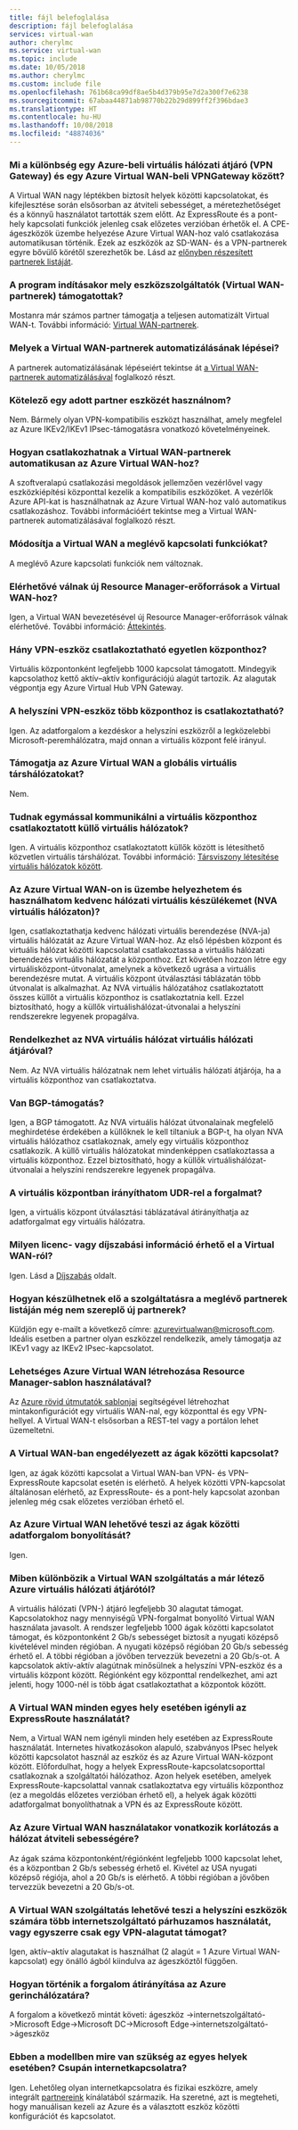 ```yaml
---
title: fájl belefoglalása
description: fájl belefoglalása
services: virtual-wan
author: cherylmc
ms.service: virtual-wan
ms.topic: include
ms.date: 10/05/2018
ms.author: cherylmc
ms.custom: include file
ms.openlocfilehash: 761b68ca99df8ae5b4d379b95e7d2a300f7e6238
ms.sourcegitcommit: 67abaa44871ab98770b22b29d899ff2f396bdae3
ms.translationtype: HT
ms.contentlocale: hu-HU
ms.lasthandoff: 10/08/2018
ms.locfileid: "48874036"
---
```

### <a name="what-is-the-difference-between-an-azure-virtual-network-gateway-vpn-gateway-and-an-azure-virtual-wan-vpngateway"></a>Mi a különbség egy Azure-beli virtuális hálózati átjáró (VPN Gateway) és egy Azure Virtual WAN-beli VPNGateway között?

A Virtual WAN nagy léptékben biztosít helyek közötti kapcsolatokat, és kifejlesztése során elsősorban az átviteli sebességet, a méretezhetőséget és a könnyű használatot tartották szem előtt. Az ExpressRoute és a pont-hely kapcsolati funkciók jelenleg csak előzetes verzióban érhetők el. A CPE-ágeszközök üzembe helyezése Azure Virtual WAN-hoz való csatlakozása automatikusan történik. Ezek az eszközök az SD-WAN- és a VPN-partnerek egyre bővülő körétől szerezhetők be. Lásd az [előnyben részesített partnerek listáját](https://go.microsoft.com/fwlink/p/?linkid=2019615).

### <a name="which-device-providers-virtual-wan-partners-are-supported-at-launch-time"></a>A program indításakor mely eszközszolgáltatók (Virtual WAN-partnerek) támogatottak? 

Mostanra már számos partner támogatja a teljesen automatizált Virtual WAN-t. További információ: [Virtual WAN-partnerek](https://go.microsoft.com/fwlink/p/?linkid=2019615). 

### <a name="what-are-the-virtual-wan-partner-automation-steps"></a>Melyek a Virtual WAN-partnerek automatizálásának lépései?

A partnerek automatizálásának lépéseiért tekintse át [a Virtual WAN-partnerek automatizálásával](../articles/virtual-wan/virtual-wan-configure-automation-providers.md) foglalkozó részt.

### <a name="am-i-required-to-use-a-preferred-partner-device"></a>Kötelező egy adott partner eszközét használnom?

Nem. Bármely olyan VPN-kompatibilis eszközt használhat, amely megfelel az Azure IKEv2/IKEv1 IPsec-támogatásra vonatkozó követelményeinek.

### <a name="how-do-virtual-wan-partners-automate-connectivity-with-azure-virtual-wan"></a>Hogyan csatlakozhatnak a Virtual WAN-partnerek automatikusan az Azure Virtual WAN-hoz?

A szoftveralapú csatlakozási megoldások jellemzően vezérlővel vagy eszközkiépítési központtal kezelik a kompatibilis eszközöket. A vezérlők Azure API-kat is használhatnak az Azure Virtual WAN-hoz való automatikus csatlakozáshoz. További információért tekintse meg a Virtual WAN-partnerek automatizálásával foglalkozó részt.

### <a name="does-virtual-wan-change-any-existing-connectivity-features"></a>Módosítja a Virtual WAN a meglévő kapcsolati funkciókat?   

A meglévő Azure kapcsolati funkciók nem változnak.

### <a name="are-there-new-resource-manager-resources-available-for-virtual-wan"></a>Elérhetővé válnak új Resource Manager-erőforrások a Virtual WAN-hoz?
  
Igen, a Virtual WAN bevezetésével új Resource Manager-erőforrások válnak elérhetővé. További információ: [Áttekintés](https://go.microsoft.com/fwlink/p/?LinkId=2004389).

### <a name="how-many-vpn-devices-can-connect-to-a-single-hub"></a>Hány VPN-eszköz csatlakoztatható egyetlen központhoz?

Virtuális központonként legfeljebb 1000 kapcsolat támogatott. Mindegyik kapcsolathoz kettő aktív–aktív konfigurációjú alagút tartozik. Az alagutak végpontja egy Azure Virtual Hub VPN Gateway.

### <a name="can-the-on-premises-vpn-device-connect-to-multiple-hubs"></a>A helyszíni VPN-eszköz több központhoz is csatlakoztatható?

Igen. Az adatforgalom a kezdéskor a helyszíni eszközről a legközelebbi Microsoft-peremhálózatra, majd onnan a virtuális központ felé irányul.

### <a name="is-global-vnet-peering-supported-with-azure-virtual-wan"></a>Támogatja az Azure Virtual WAN a globális virtuális társhálózatokat? 

 Nem.

### <a name="can-spoke-vnets-connected-to-a-virtual-hub-communicate-with-each-other"></a>Tudnak egymással kommunikálni a virtuális központhoz csatlakoztatott küllő virtuális hálózatok?

Igen. A virtuális központhoz csatlakoztatott küllők között is létesíthető közvetlen virtuális társhálózat. További információ: [Társviszony létesítése virtuális hálózatok között](../articles/virtual-network/virtual-network-peering-overview.md).

### <a name="can-i-deploy-and-use-my-favorite-network-virtual-appliance-in-an-nva-vnet-with-azure-virtual-wan"></a>Az Azure Virtual WAN-on is üzembe helyezhetem és használhatom kedvenc hálózati virtuális készülékemet (NVA virtuális hálózaton)?

Igen, csatlakoztathatja kedvenc hálózati virtuális berendezése (NVA-ja) virtuális hálózatát az Azure Virtual WAN-hoz. Az első lépésben központ és virtuális hálózat közötti kapcsolattal csatlakoztassa a virtuális hálózati berendezés virtuális hálózatát a központhoz. Ezt követően hozzon létre egy virtuálisközpont-útvonalat, amelynek a következő ugrása a virtuális berendezésre mutat. A virtuális központ útválasztási táblázatán több útvonalat is alkalmazhat. Az NVA virtuális hálózatához csatlakoztatott összes küllőt a virtuális központhoz is csatlakoztatnia kell. Ezzel biztosítható, hogy a küllők virtuálishálózat-útvonalai a helyszíni rendszerekre legyenek propagálva.

### <a name="can-an-nva-vnet-have-a-virtual-network-gateway"></a>Rendelkezhet az NVA virtuális hálózat virtuális hálózati átjáróval?

Nem. Az NVA virtuális hálózatnak nem lehet virtuális hálózati átjárója, ha a virtuális központhoz van csatlakoztatva. 

### <a name="is-there-support-for-bgp"></a>Van BGP-támogatás?

Igen, a BGP támogatott. Az NVA virtuális hálózat útvonalainak megfelelő meghirdetése érdekében a küllőknek le kell tiltaniuk a BGP-t, ha olyan NVA virtuális hálózathoz csatlakoznak, amely egy virtuális központhoz csatlakozik. A küllő virtuális hálózatokat mindenképpen csatlakoztassa a virtuális központhoz. Ezzel biztosítható, hogy a küllők virtuálishálózat-útvonalai a helyszíni rendszerekre legyenek propagálva.

### <a name="can-i-direct-traffic-using-udr-in-the-virtual-hub"></a>A virtuális központban irányíthatom UDR-rel a forgalmat?

Igen, a virtuális központ útválasztási táblázatával átirányíthatja az adatforgalmat egy virtuális hálózatra.

### <a name="is-there-any-licensing-or-pricing-information-for-virtual-wan"></a>Milyen licenc- vagy díjszabási információ érhető el a Virtual WAN-ról?
 
Igen. Lásd a [Díjszabás](https://azure.microsoft.com/pricing/details/virtual-wan/) oldalt.

### <a name="how-do-new-partners-that-are-not-listed-in-your-launch-partner-list-get-onboarded"></a>Hogyan készülhetnek elő a szolgáltatásra a meglévő partnerek listáján még nem szereplő új partnerek?

Küldjön egy e-mailt a következő címre: azurevirtualwan@microsoft.com. Ideális esetben a partner olyan eszközzel rendelkezik, amely támogatja az IKEv1 vagy az IKEv2 IPsec-kapcsolatot.

### <a name="is-it-possible-to-construct-azure-virtual-wan-with-a-resource-manager-template"></a>Lehetséges Azure Virtual WAN létrehozása Resource Manager-sablon használatával?

Az [Azure rövid útmutatók sablonjai](https://azure.microsoft.com/resources/templates/?resourceType=Microsoft.Network) segítségével létrehozhat mintakonfigurációt egy virtuális WAN-nal, egy központtal és egy VPN-hellyel. A Virtual WAN-t elsősorban a REST-tel vagy a portálon lehet üzemeltetni.

### <a name="is-branch-to-branch-connectivity-allowed-in-virtual-wan"></a>A Virtual WAN-ban engedélyezett az ágak közötti kapcsolat?

Igen, az ágak közötti kapcsolat a Virtual WAN-ban VPN- és VPN–ExpressRoute kapcsolat esetén is elérhető. A helyek közötti VPN-kapcsolat általánosan elérhető, az ExpressRoute- és a pont-hely kapcsolat azonban jelenleg még csak előzetes verzióban érhető el.

### <a name="does-branch-to-branch-traffic-traverse-through-the-azure-virtual-wan"></a>Az Azure Virtual WAN lehetővé teszi az ágak közötti adatforgalom bonyolítását?

Igen.

### <a name="how-is-virtual-wan-different-from-the-existing-azure-virtual-network-gateway"></a>Miben különbözik a Virtual WAN szolgáltatás a már létező Azure virtuális hálózati átjárótól?

A virtuális hálózati (VPN-) átjáró legfeljebb 30 alagutat támogat. Kapcsolatokhoz nagy mennyiségű VPN-forgalmat bonyolító Virtual WAN használata javasolt. A rendszer legfeljebb 1000 ágak közötti kapcsolatot támogat, és központonként 2 Gb/s sebességet biztosít a nyugati középső kivételével minden régióban. A nyugati középső régióban 20 Gb/s sebesség érhető el. A többi régióban a jövőben tervezzük bevezetni a 20 Gb/s-ot. A kapcsolatok aktív-aktív alagútnak minősülnek a helyszíni VPN-eszköz és a virtuális központ között. Régiónként egy központtal rendelkezhet, ami azt jelenti, hogy 1000-nél is több ágat csatlakoztathat a központok között.

### <a name="does-this-virtual-wan-require-expressroute-from-each-site"></a>A Virtual WAN minden egyes hely esetében igényli az ExpressRoute használatát?

Nem, a Virtual WAN nem igényli minden hely esetében az ExpressRoute használatát. Internetes hivatkozásokon alapuló, szabványos IPsec helyek közötti kapcsolatot használ az eszköz és az Azure Virtual WAN-központ között. Előfordulhat, hogy a helyek ExpressRoute-kapcsolatcsoporttal csatlakoznak a szolgáltatói hálózathoz. Azon helyek esetében, amelyek ExpressRoute-kapcsolattal vannak csatlakoztatva egy virtuális központhoz (ez a megoldás előzetes verzióban érhető el), a helyek ágak közötti adatforgalmat bonyolíthatnak a VPN és az ExpressRoute között. 

### <a name="is-there-a-network-throughput-limit-when-using-azure-virtual-wan"></a>Az Azure Virtual WAN használatakor vonatkozik korlátozás a hálózat átviteli sebességére?

Az ágak száma központonként/régiónként legfeljebb 1000 kapcsolat lehet, és a központban 2 Gb/s sebesség érhető el. Kivétel az USA nyugati középső régiója, ahol a 20 Gb/s is elérhető. A többi régióban a jövőben tervezzük bevezetni a 20 Gb/s-ot.

### <a name="does-virtual-wan-allow-the-on-premises-device-to-utilize-multiple-isps-in-parallel-or-is-it-always-a-single-vpn-tunnel"></a>A Virtual WAN szolgáltatás lehetővé teszi a helyszíni eszközök számára több internetszolgáltató párhuzamos használatát, vagy egyszerre csak egy VPN-alagutat támogat?

Igen, aktív–aktív alagutakat is használhat (2 alagút = 1 Azure Virtual WAN-kapcsolat) egy önálló ágból kiindulva az ágeszköztől függően.

### <a name="how-is-traffic-routed-on-the-azure-backbone"></a>Hogyan történik a forgalom átirányítása az Azure gerinchálózatára?

A forgalom a következő mintát követi: ágeszköz ->internetszolgáltató->Microsoft Edge->Microsoft DC->Microsoft Edge->internetszolgáltató->ágeszköz

### <a name="in-this-model-what-do-you-need-at-each-site-just-an-internet-connection"></a>Ebben a modellben mire van szükség az egyes helyek esetében? Csupán internetkapcsolatra?

Igen. Lehetőleg olyan internetkapcsolatra és fizikai eszközre, amely integrált [partnereink](https://go.microsoft.com/fwlink/p/?linkid=2019615) kínálatából származik. Ha szeretné, azt is megteheti, hogy manuálisan kezeli az Azure és a választott eszköz közötti konfigurációt és kapcsolatot.
